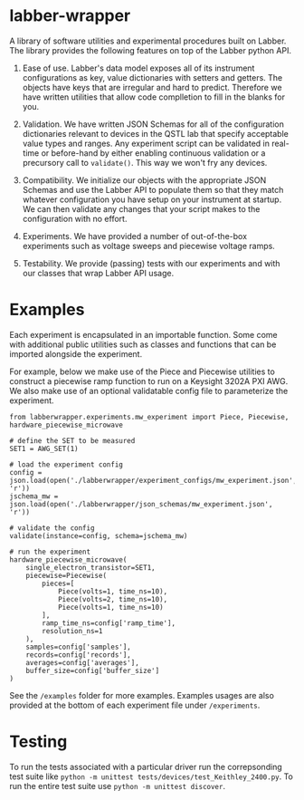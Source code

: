 # labber-wrapper
A library of software utilities and experimental procedures built on Labber. The library provides the following features on top of the Labber python API.

1) Ease of use. Labber's data model exposes all of its instrument configurations as key, value dictionaries with setters and getters. The objects have keys that are irregular and hard to predict. Therefore we have written utilities that allow code complletion to fill in the blanks for you.

2) Validation. We have written JSON Schemas for all of the configuration dictionaries relevant to devices in the QSTL lab that specify acceptable value types and ranges. Any experiment script can be validated in real-time or before-hand by either enabling continuous validation or a precursory call to `validate()`. This way we won't fry any devices.

3) Compatibility. We initialize our objects with the appropriate JSON Schemas and use the Labber API to populate them so that they match whatever configuration you have setup on your instrument at startup. We can then validate any changes that your script makes to the configuration with no effort.

4) Experiments. We have provided a number of out-of-the-box experiments such as voltage sweeps and piecewise voltage ramps.

5) Testability. We provide (passing) tests with our experiments and with our classes that wrap Labber API usage.

# Examples

Each experiment is encapsulated in an importable function. Some come with additional public
utilities such as classes and functions that can be imported alongside the experiment.

For example, below we make use of the Piece and Piecewise utilities to construct a piecewise
ramp function to run on a Keysight 3202A PXI AWG. We also make use of an optional validatable 
config file to parameterize the experiment.

```
from labberwrapper.experiments.mw_experiment import Piece, Piecewise, hardware_piecewise_microwave

# define the SET to be measured
SET1 = AWG_SET(1)

# load the experiment config
config = json.load(open('./labberwrapper/experiment_configs/mw_experiment.json', 'r'))
jschema_mw = json.load(open('./labberwrapper/json_schemas/mw_experiment.json', 'r'))

# validate the config
validate(instance=config, schema=jschema_mw)

# run the experiment
hardware_piecewise_microwave(
    single_electron_transistor=SET1,
    piecewise=Piecewise(
        pieces=[
            Piece(volts=1, time_ns=10),
            Piece(volts=2, time_ns=10),
            Piece(volts=1, time_ns=10)
        ],
        ramp_time_ns=config['ramp_time'],
        resolution_ns=1
    ),
    samples=config['samples'],
    records=config['records'],
    averages=config['averages'],
    buffer_size=config['buffer_size']
)
```

See the `/examples` folder for more examples. Examples usages are also provided at the bottom of each
experiment file under `/experiments`.

# Testing

To run the tests associated with a particular driver run the correpsonding test suite like `python -m unittest tests/devices/test_Keithley_2400.py`. To run the entire test suite use `python -m unittest discover`.
